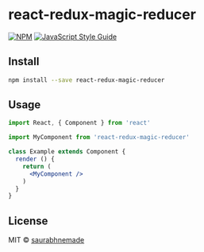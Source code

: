 # react-redux-magic-reducer

> 

[![NPM](https://img.shields.io/npm/v/react-redux-magic-reducer.svg)](https://www.npmjs.com/package/react-redux-magic-reducer) [![JavaScript Style Guide](https://img.shields.io/badge/code_style-standard-brightgreen.svg)](https://standardjs.com)

## Install

```bash
npm install --save react-redux-magic-reducer
```

## Usage

```jsx
import React, { Component } from 'react'

import MyComponent from 'react-redux-magic-reducer'

class Example extends Component {
  render () {
    return (
      <MyComponent />
    )
  }
}
```

## License

MIT © [saurabhnemade](https://github.com/saurabhnemade)
